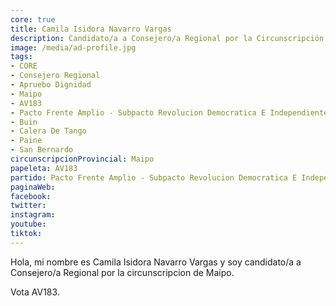 ```yaml
---
core: true
title: Camila Isidora Navarro Vargas
description: Candidato/a a Consejero/a Regional por la Circunscripción de Maipo
image: /media/ad-profile.jpg
tags:
- CORE
- Consejero Regional
- Apruebo Dignidad
- Maipo
- AV183
- Pacto Frente Amplio - Subpacto Revolucion Democratica E Independientes - Independientes
- Buin
- Calera De Tango
- Paine
- San Bernardo
circunscripcionProvincial: Maipo
papeleta: AV183
partido: Pacto Frente Amplio - Subpacto Revolucion Democratica E Independientes - Independientes
paginaWeb:
facebook:
twitter:
instagram:
youtube:
tiktok:
---
```

Hola, mi nombre es Camila Isidora Navarro Vargas y soy candidato/a a Consejero/a Regional por la circunscripcion de Maipo.

Vota AV183.